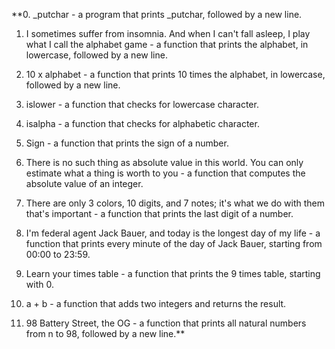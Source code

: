 **0. _putchar - a program that prints _putchar, followed by a new line.

1. I sometimes suffer from insomnia. And when I can't fall asleep, I play what I call the alphabet game - a function that prints the alphabet, in lowercase, followed by a new line.

2. 10 x alphabet - a function that prints 10 times the alphabet, in lowercase, followed by a new line.

3. islower - a function that checks for lowercase character.

4. isalpha - a function that checks for alphabetic character.

5. Sign - a function that prints the sign of a number.

6. There is no such thing as absolute value in this world. You can only estimate what a thing is worth to you - a function that computes the absolute value of an integer.

7. There are only 3 colors, 10 digits, and 7 notes; it's what we do with them that's important - a function that prints the last digit of a number.

8. I'm federal agent Jack Bauer, and today is the longest day of my life - a function that prints every minute of the day of Jack Bauer, starting from 00:00 to 23:59.

9. Learn your times table - a function that prints the 9 times table, starting with 0.

10. a + b - a function that adds two integers and returns the result.

11. 98 Battery Street, the OG - a function that prints all natural numbers from n to 98, followed by a new line.**